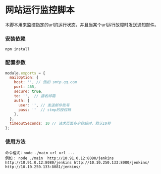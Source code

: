 # 网站运行监控脚本

本脚本用来监控指定的url的运行状态，并且当某个url运行故障时发送通知邮件。

### 安装依赖
``` 
npm install
```
### 配置参数

``` js
module.exports = {
  mailOption: {
    host: '', // 例如 smtp.qq.com
    port: 465,
    secure: true,
    to: '',  // 接收邮箱
    auth: {
      user: '', // 发送邮件账号
      pass: ''  // stmp的授权码
    },
  },
  timeoutSeconds: 10 // 请求页面多少秒超时，默认10秒
};
```

### 使用方法
```
命令格式：node ./main url url ...
例如： node ./main  http://10.91.0.12:8080/jenkins http://10.91.0.12:8080/jenkins http://10.10.250.133:8080/jenkins/ http://10.10.250.133:8081/jenkins/
```


